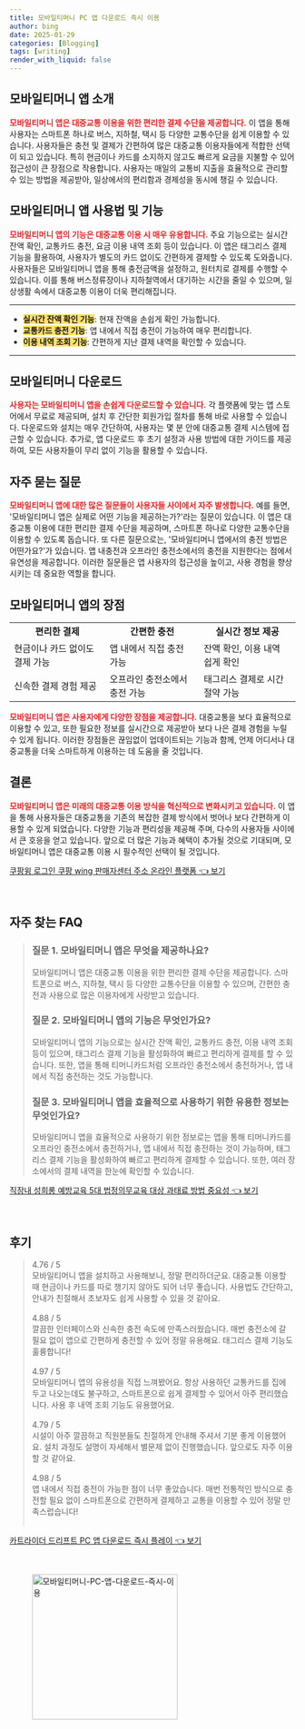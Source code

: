 ```yaml
---
title: 모바일티머니 PC 앱 다운로드 즉시 이용
author: bing
date: 2025-01-29
categories: [Blogging]
tags: [writing]
render_with_liquid: false
---
```



<h2 id='모바일티머니 앱 소개'>모바일티머니 앱 소개</h2>

<p><b><span style="color: #ee2323;">모바일티머니 앱은 대중교통 이용을 위한 편리한 결제 수단을 제공합니다.</span></b> 이 앱을 통해 사용자는 스마트폰 하나로 버스, 지하철, 택시 등 다양한 교통수단을 쉽게 이용할 수 있습니다. 사용자들은 충전 및 결제가 간편하여 많은 대중교통 이용자들에게 적합한 선택이 되고 있습니다. 특히 현금이나 카드를 소지하지 않고도 빠르게 요금을 지불할 수 있어 접근성이 큰 장점으로 작용합니다. 사용자는 매일의 교통비 지출을 효율적으로 관리할 수 있는 방법을 제공받아, 일상에서의 편리함과 경제성을 동시에 챙길 수 있습니다.</p>

<h2 id='모바일티머니 앱 사용법 및 기능'>모바일티머니 앱 사용법 및 기능</h2>

<p><b><span style="color: #ee2323;">모바일티머니 앱의 기능은 대중교통 이용 시 매우 유용합니다.</span></b> 주요 기능으로는 실시간 잔액 확인, 교통카드 충전, 요금 이용 내역 조회 등이 있습니다. 이 앱은 태그리스 결제 기능을 활용하여, 사용자가 별도의 카드 없이도 간편하게 결제할 수 있도록 도와줍니다. 사용자들은 모바일티머니 앱을 통해 충전금액을 설정하고, 원터치로 결제를 수행할 수 있습니다. 이를 통해 버스정류장이나 지하철역에서 대기하는 시간을 줄일 수 있으며, 일상생활 속에서 대중교통 이용이 더욱 편리해집니다.</p>

<hr />

<ul>
    <li><b><span style="background-color: #ffe066;">실시간 잔액 확인 기능</span></b>: 현재 잔액을 손쉽게 확인 가능합니다.</li>
    <li><b><span style="background-color: #ffe066;">교통카드 충전 기능</span></b>: 앱 내에서 직접 충전이 가능하여 매우 편리합니다.</li>
    <li><b><span style="background-color: #ffe066;">이용 내역 조회 기능</span></b>: 간편하게 지난 결제 내역을 확인할 수 있습니다.</li>
</ul>

<hr />

<h2 id='모바일티머니 다운로드'>모바일티머니 다운로드</h2>

<p><b><span style="color: #ee2323;">사용자는 모바일티머니 앱을 손쉽게 다운로드할 수 있습니다.</span></b> 각 플랫폼에 맞는 앱 스토어에서 무료로 제공되며, 설치 후 간단한 회원가입 절차를 통해 바로 사용할 수 있습니다. 다운로드와 설치는 매우 간단하여, 사용자는 몇 분 안에 대중교통 결제 시스템에 접근할 수 있습니다. 추가로, 앱 다운로드 후 초기 설정과 사용 방법에 대한 가이드를 제공하여, 모든 사용자들이 무리 없이 기능을 활용할 수 있습니다.</p>

<h2 id='자주 묻는 질문'>자주 묻는 질문</h2>

<p><b><span style="color: #ee2323;">모바일티머니 앱에 대한 많은 질문들이 사용자들 사이에서 자주 발생합니다.</span></b> 예를 들면, '모바일티머니 앱은 실제로 어떤 기능을 제공하는가?'라는 질문이 있습니다. 이 앱은 대중교통 이용에 대한 편리한 결제 수단을 제공하며, 스마트폰 하나로 다양한 교통수단을 이용할 수 있도록 돕습니다. 또 다른 질문으로는, '모바일티머니 앱에서의 충전 방법은 어떤가요?'가 있습니다. 앱 내충전과 오프라인 충전소에서의 충전을 지원한다는 점에서 유연성을 제공합니다. 이러한 질문들은 앱 사용자의 접근성을 높이고, 사용 경험을 향상시키는 데 중요한 역할을 합니다.</p>

<h2 id='모바일티머니 앱의 장점'>모바일티머니 앱의 장점</h2>

<table>
    <tr>
        <td style="text-align: center; height: 17px;"><b>편리한 결제</b></td>
        <td style="text-align: center; height: 17px;"><b>간편한 충전</b></td>
        <td style="text-align: center; height: 17px;"><b>실시간 정보 제공</b></td>
    </tr>
    <tr>
        <td>현금이나 카드 없이도 결제 가능</td>
        <td>앱 내에서 직접 충전 가능</td>
        <td>잔액 확인, 이용 내역 쉽게 확인</td>
    </tr>
    <tr>
        <td>신속한 결제 경험 제공</td>
        <td>오프라인 충전소에서 충전 가능</td>
        <td>태그리스 결제로 시간 절약 가능</td>
    </tr>
</table>

<p><b><span style="color: #ee2323;">모바일티머니 앱은 사용자에게 다양한 장점을 제공합니다.</span></b> 대중교통을 보다 효율적으로 이용할 수 있고, 또한 필요한 정보를 실시간으로 제공받아 보다 나은 결제 경험을 누릴 수 있게 됩니다. 이러한 장점들은 끊임없이 업데이트되는 기능과 함께, 언제 어디서나 대중교통을 더욱 스마트하게 이용하는 데 도움을 줄 것입니다.</p>

<h2 id='결론'>결론</h2>

<p><b><span style="color: #ee2323;">모바일티머니 앱은 미래의 대중교통 이용 방식을 혁신적으로 변화시키고 있습니다.</span></b> 이 앱을 통해 사용자들은 대중교통을 기존의 복잡한 결제 방식에서 벗어나 보다 간편하게 이용할 수 있게 되었습니다. 다양한 기능과 편리성을 제공해 주며, 다수의 사용자들 사이에서 큰 호응을 얻고 있습니다. 앞으로 더 많은 기능과 혜택이 추가될 것으로 기대되며, 모바일티머니 앱은 대중교통 이용 시 필수적인 선택이 될 것입니다.</p>


<p><a class="click-button" title="쿠팡윙 로그인 쿠팡 wing 판매자센터 주소 온라인 플랫폼" href="https://greenforu.github.io/posts/%EC%BF%A0%ED%8C%A1%EC%9C%99-%EB%A1%9C%EA%B7%B8%EC%9D%B8-%EC%BF%A0%ED%8C%A1-wing-%ED%8C%90%EB%A7%A4%EC%9E%90%EC%84%BC%ED%84%B0-%EC%A3%BC%EC%86%8C-%EC%98%A8%EB%9D%BC%EC%9D%B8-%ED%94%8C%EB%9E%AB%ED%8F%BC/" rel="dofollow">쿠팡윙 로그인 쿠팡 wing 판매자센터 주소 온라인 플랫폼 👈 보기</a></p><br>
<h2 id='자주_찾는_FAQ'>자주 찾는 FAQ</h2>
<div itemscope="" itemtype="https://schema.org/FAQPage"> 
<blockquote> 
<div itemscope="" itemprop="mainEntity" itemtype="https://schema.org/Question"> 
<h3 itemprop="name">질문 1. 모바일티머니 앱은 무엇을 제공하나요?</h3> 
<div itemscope="" itemprop="acceptedAnswer" itemtype="https://schema.org/Answer"> 
<span itemprop="text"> 
<p>모바일티머니 앱은 대중교통 이용을 위한 편리한 결제 수단을 제공합니다. 스마트폰으로 버스, 지하철, 택시 등 다양한 교통수단을 이용할 수 있으며, 간편한 충전과 사용으로 많은 이용자에게 사랑받고 있습니다.</p> 
</span> 
</div> 
</div> 
<div itemscope="" itemprop="mainEntity" itemtype="https://schema.org/Question"> 
<h3 itemprop="name">질문 2. 모바일티머니 앱의 기능은 무엇인가요?</h3> 
<div itemscope="" itemprop="acceptedAnswer" itemtype="https://schema.org/Answer"> 
<span itemprop="text"> 
<p>모바일티머니 앱의 기능으로는 실시간 잔액 확인, 교통카드 충전, 이용 내역 조회 등이 있으며, 태그리스 결제 기능을 활성화하여 빠르고 편리하게 결제를 할 수 있습니다. 또한, 앱을 통해 티머니카드처럼 오프라인 충전소에서 충전하거나, 앱 내에서 직접 충전하는 것도 가능합니다.</p> 
</span> 
</div> 
</div> 
<div itemscope="" itemprop="mainEntity" itemtype="https://schema.org/Question"> 
<h3 itemprop="name">질문 3. 모바일티머니 앱을 효율적으로 사용하기 위한 유용한 정보는 무엇인가요?</h3> 
<div itemscope="" itemprop="acceptedAnswer" itemtype="https://schema.org/Answer"> 
<span itemprop="text"> 
<p>모바일티머니 앱을 효율적으로 사용하기 위한 정보로는 앱을 통해 티머니카드를 오프라인 충전소에서 충전하거나, 앱 내에서 직접 충전하는 것이 가능하며, 태그리스 결제 기능을 활성화하여 빠르고 편리하게 결제할 수 있습니다. 또한, 여러 장소에서의 결제 내역을 한눈에 확인할 수 있습니다.</p> 
</span> 
</div> 
</div> 
</blockquote> 
</div>
<p><a class="click-button" title="직장내 성희롱 예방교육 5대 법정의무교육 대상 과태료 방법 중요성" href="https://greenforu.github.io/posts/%EC%A7%81%EC%9E%A5%EB%82%B4-%EC%84%B1%ED%9D%AC%EB%A1%B1-%EC%98%88%EB%B0%A9%EA%B5%90%EC%9C%A1-5%EB%8C%80-%EB%B2%95%EC%A0%95%EC%9D%98%EB%AC%B4%EA%B5%90%EC%9C%A1-%EB%8C%80%EC%83%81-%EA%B3%BC%ED%83%9C%EB%A3%8C-%EB%B0%A9%EB%B2%95-%EC%A4%91%EC%9A%94%EC%84%B1/" rel="dofollow">직장내 성희롱 예방교육 5대 법정의무교육 대상 과태료 방법 중요성 👈 보기</a></p><br>
<h2 id='후기'>후기</h2>
<div itemscope itemtype="https://schema.org/Product">
  <blockquote>
  <div itemprop="review" itemscope itemtype="https://schema.org/Review">
      <div itemprop="reviewRating" itemscope itemtype="https://schema.org/Rating"> <span itemprop="ratingValue">4.76</span> / <span itemprop="bestRating">5</span> </div>
      <span itemprop="reviewBody">모바일티머니 앱을 설치하고 사용해보니, 정말 편리하더군요. 대중교통 이용할 때 현금이나 카드를 따로 챙기지 않아도 되어 너무 좋습니다. 사용법도 간단하고, 안내가 친절해서 초보자도 쉽게 사용할 수 있을 것 같아요.</span>
  </div>
  <br>
  <div itemprop="review" itemscope itemtype="https://schema.org/Review">
      <div itemprop="reviewRating" itemscope itemtype="https://schema.org/Rating"> <span itemprop="ratingValue">4.88</span> / <span itemprop="bestRating">5</span> </div>
      <span itemprop="reviewBody">깔끔한 인터페이스와 신속한 충전 속도에 만족스러웠습니다. 매번 충전소에 갈 필요 없이 앱으로 간편하게 충전할 수 있어 정말 유용해요. 태그리스 결제 기능도 훌륭합니다!</span>
  </div>
  <br>
  <div itemprop="review" itemscope itemtype="https://schema.org/Review">
      <div itemprop="reviewRating" itemscope itemtype="https://schema.org/Rating"> <span itemprop="ratingValue">4.97</span> / <span itemprop="bestRating">5</span> </div>
      <span itemprop="reviewBody">모바일티머니 앱의 유용성을 직접 느껴봤어요. 항상 사용하던 교통카드를 집에 두고 나오는데도 불구하고, 스마트폰으로 쉽게 결제할 수 있어서 아주 편리했습니다. 사용 후 내역 조회 기능도 유용했어요.</span>
  </div>
  <br>
  <div itemprop="review" itemscope itemtype="https://schema.org/Review">
      <div itemprop="reviewRating" itemscope itemtype="https://schema.org/Rating"> <span itemprop="ratingValue">4.79</span> / <span itemprop="bestRating">5</span> </div>
      <span itemprop="reviewBody">시설이 아주 깔끔하고 직원분들도 친절하게 안내해 주셔서 기분 좋게 이용했어요. 설치 과정도 설명이 자세해서 별문제 없이 진행했습니다. 앞으로도 자주 이용할 것 같아요.</span>
  </div>
  <br>
  <div itemprop="review" itemscope itemtype="https://schema.org/Review">
      <div itemprop="reviewRating" itemscope itemtype="https://schema.org/Rating"> <span itemprop="ratingValue">4.98</span> / <span itemprop="bestRating">5</span> </div>
      <span itemprop="reviewBody">앱 내에서 직접 충전이 가능한 점이 너무 좋았습니다. 매번 전통적인 방식으로 충전할 필요 없이 스마트폰으로 간편하게 결제하고 교통을 이용할 수 있어 정말 만족스럽습니다!</span>
  </div>
  <br>
  </blockquote>
</div>
<p><a class="click-button" title="카트라이더 드리프트 PC 앱 다운로드 즉시 플레이" href="https://greenforu.github.io/posts/%EC%B9%B4%ED%8A%B8%EB%9D%BC%EC%9D%B4%EB%8D%94-%EB%93%9C%EB%A6%AC%ED%94%84%ED%8A%B8-PC-%EC%95%B1-%EB%8B%A4%EC%9A%B4%EB%A1%9C%EB%93%9C-%EC%A6%89%EC%8B%9C-%ED%94%8C%EB%A0%88%EC%9D%B4/" rel="dofollow">카트라이더 드리프트 PC 앱 다운로드 즉시 플레이 👈 보기</a></p><br>
<figure class="image"><img src="https://greenforu.github.io/assets/img/thumbnail/모바일티머니-PC-앱-다운로드-즉시-이용.webp" alt="모바일티머니-PC-앱-다운로드-즉시-이용" width="256" height="256"></figure>